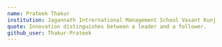```yaml
---
name: Prateek Thakur
institution: Jagannath Intrernational Management School Vasant Kunj
quote: Innovation distinguishes between a leader and a follower.
github_user: Thakur-Prateek
---
```

